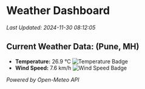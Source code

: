 
# Weather Dashboard

_Last Updated: 2024-11-30 08:12:05_

## Current Weather Data: (Pune, MH)
- **Temperature:** 26.9 °C ![Temperature Badge](https://img.shields.io/badge/Temperature-Medium%20Temp-green)
- **Wind Speed:** 7.6 km/h ![Wind Speed Badge](https://img.shields.io/badge/Wind%20Speed-Low%20Wind-blue)

*Powered by Open-Meteo API*
